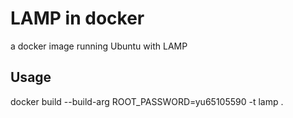 # LAMP in docker
a docker image running Ubuntu with LAMP

## Usage
docker build --build-arg ROOT_PASSWORD=yu65105590 -t lamp .
